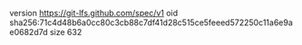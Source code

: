 version https://git-lfs.github.com/spec/v1
oid sha256:71c4d48b6a0cc80c3cb88c7df41d28c515ce5feeed572250c11a6e9ae0682d7d
size 632
